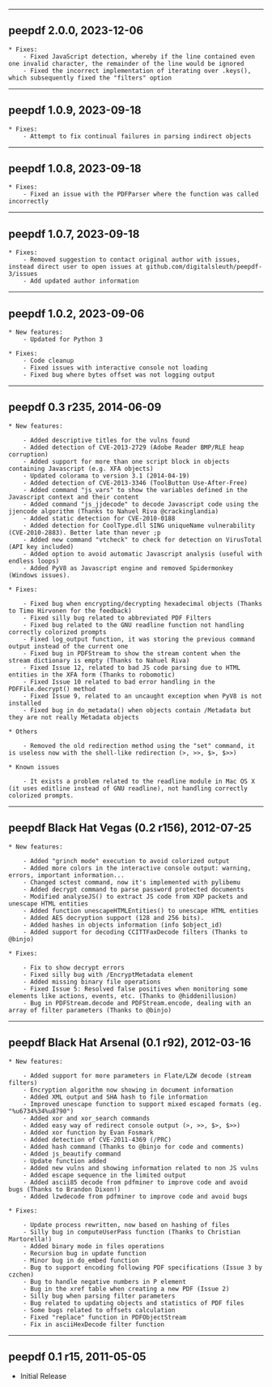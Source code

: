 -----------------------------------------------
peepdf 2.0.0, 2023-12-06
-----------------------------------------------

	* Fixes:
		- Fixed JavaScript detection, whereby if the line contained even one invalid character, the remainder of the line would be ignored
		- Fixed the incorrect implementation of iterating over .keys(), which subsequently fixed the "filters" option

-----------------------------------------------
peepdf 1.0.9, 2023-09-18
-----------------------------------------------

	* Fixes:
		- Attempt to fix continual failures in parsing indirect objects

-----------------------------------------------
peepdf 1.0.8, 2023-09-18
-----------------------------------------------

	* Fixes:
		- Fixed an issue with the PDFParser where the function was called incorrectly

-----------------------------------------------
peepdf 1.0.7, 2023-09-18
-----------------------------------------------

	* Fixes:
		- Removed suggestion to contact original author with issues, instead direct user to open issues at github.com/digitalsleuth/peepdf-3/issues
		- Add updated author information

-----------------------------------------------
peepdf 1.0.2, 2023-09-06
-----------------------------------------------

	* New features:
		- Updated for Python 3
	
	* Fixes:
		- Code cleanup
		- Fixed issues with interactive console not loading
		- Fixed bug where bytes offset was not logging output

-----------------------------------------------
peepdf 0.3 r235, 2014-06-09
-----------------------------------------------

    * New features:

		- Added descriptive titles for the vulns found
		- Added detection of CVE-2013-2729 (Adobe Reader BMP/RLE heap corruption)
		- Added support for more than one script block in objects containing Javascript (e.g. XFA objects)
		- Updated colorama to version 3.1 (2014-04-19)
		- Added detection of CVE-2013-3346 (ToolButton Use-After-Free)
		- Added command "js_vars" to show the variables defined in the Javascript context and their content
		- Added command "js_jjdecode" to decode Javascript code using the jjencode algorithm (Thanks to Nahuel Riva @crackinglandia)
		- Added static detection for CVE-2010-0188
		- Added detection for CoolType.dll SING uniqueName vulnerability (CVE-2010-2883). Better late than never ;p
		- Added new command "vtcheck" to check for detection on VirusTotal (API key included)
		- Added option to avoid automatic Javascript analysis (useful with endless loops)
		- Added PyV8 as Javascript engine and removed Spidermonkey (Windows issues).

    * Fixes:

		- Fixed bug when encrypting/decrypting hexadecimal objects (Thanks to Timo Hirvonen for the feedback)
		- Fixed silly bug related to abbreviated PDF Filters
		- Fixed bug related to the GNU readline function not handling correctly colorized prompts
		- Fixed log_output function, it was storing the previous command output instead of the current one
		- Fixed bug in PDFStream to show the stream content when the stream dictionary is empty (Thanks to Nahuel Riva)
		- Fixed Issue 12, related to bad JS code parsing due to HTML entities in the XFA form (Thanks to robomotic)
		- Fixed Issue 10 related to bad error handling in the PDFFile.decrypt() method
		- Fixed Issue 9, related to an uncaught exception when PyV8 is not installed
		- Fixed bug in do_metadata() when objects contain /Metadata but they are not really Metadata objects

	* Others
	
		- Removed the old redirection method using the "set" command, it is useless now with the shell-like redirection (>, >>, $>, $>>)

	* Known issues
	
		- It exists a problem related to the readline module in Mac OS X (it uses editline instead of GNU readline), not handling correctly colorized prompts.

-----------------------------------------------
peepdf Black Hat Vegas (0.2 r156), 2012-07-25
-----------------------------------------------

    * New features:

        - Added "grinch mode" execution to avoid colorized output
        - Added more colors in the interactive console output: warning, errors, important information...
        - Changed sctest command, now it's implemented with pylibemu
        - Added decrypt command to parse password protected documents
        - Modified analyseJS() to extract JS code from XDP packets and unescape HTML entities
        - Added function unescapeHTMLEntities() to unescape HTML entities
        - Added AES decryption support (128 and 256 bits).
        - Added hashes in objects information (info $object_id)
        - Added support for decoding CCITTFaxDecode filters (Thanks to @binjo)

    * Fixes:

        - Fix to show decrypt errors
        - Fixed silly bug with /EncryptMetadata element
        - Added missing binary file operations
        - Fixed Issue 5: Resolved false positives when monitoring some elements like actions, events, etc. (Thanks to @hiddenillusion)
        - Bug in PDFStream.decode and PDFStream.encode, dealing with an array of filter parameters (Thanks to @binjo)


-----------------------------------------------
peepdf Black Hat Arsenal (0.1 r92), 2012-03-16
-----------------------------------------------

    * New features:

        - Added support for more parameters in Flate/LZW decode (stream filters)
        - Encryption algorithm now showing in document information
        - Added XML output and SHA hash to file information    
        - Improved unescape function to support mixed escaped formats (eg. "%u6734%34%u8790")
        - Added xor and xor_search commands
        - Added easy way of redirect console output (>, >>, $>, $>>)
        - Added xor function by Evan Fosmark
        - Added detection of CVE-2011-4369 (/PRC)
        - Added hash command (Thanks to @binjo for code and comments)
        - Added js_beautify command
        - Update function added
        - Added new vulns and showing information related to non JS vulns
        - Added escape sequence in the limited output
        - Added ascii85 decode from pdfminer to improve code and avoid bugs (Thanks to Brandon Dixon!)
        - Added lzwdecode from pdfminer to improve code and avoid bugs

    * Fixes:

        - Update process rewritten, now based on hashing of files
        - Silly bug in computeUserPass function (Thanks to Christian Martorella!)
        - Added binary mode in files operations
        - Recursion bug in update function
        - Minor bug in do_embed function
        - Bug to support encoding following PDF specifications (Issue 3 by czchen)
        - Bug to handle negative numbers in P element
        - Bug in the xref table when creating a new PDF (Issue 2)
        - Silly bug when parsing filter parameters
        - Bug related to updating objects and statistics of PDF files
        - Some bugs related to offsets calculation
        - Fixed "replace" function in PDFObjectStream
        - Fix in asciiHexDecode filter function


-----------------------------------------------
peepdf 0.1 r15, 2011-05-05
-----------------------------------------------

- Initial Release

